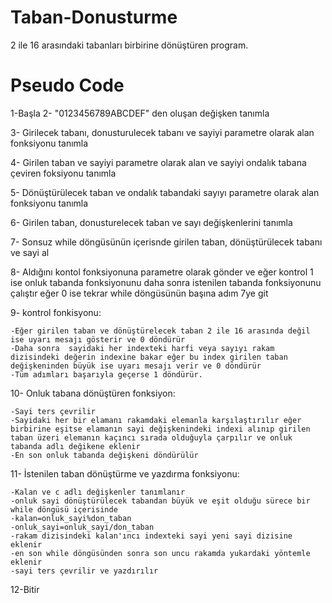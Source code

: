 # Taban-Donusturme

2 ile 16 arasındaki tabanları birbirine dönüştüren program.

# Pseudo Code

1-Başla
2- "0123456789ABCDEF" den oluşan değişken tanımla

3- Girilecek tabanı, donusturulecek tabanı ve sayiyi parametre olarak alan fonksiyonu tanımla

4- Girilen taban ve sayiyi parametre olarak alan ve sayiyi ondalık tabana çeviren foksiyonu tanımla

5- Dönüştürülecek taban ve ondalık tabandaki sayıyı parametre olarak alan fonksiyonu tanımla

6- Girilen taban, donusturelecek taban ve sayı değişkenlerini tanımla

7- Sonsuz while döngüsünün içerisnde girilen taban, dönüştürülecek tabanı ve sayi al 

8- Aldığını kontol fonksiyonuna parametre olarak gönder ve eğer kontrol 1 ise onluk tabanda fonksiyonunu daha sonra istenilen tabanda fonksiyonunu çalıştır eğer 0 ise tekrar while döngüsünün başına adım 7ye git
 
9- kontrol fonkisyonu:

    -Eğer girilen taban ve dönüştürelecek taban 2 ile 16 arasında değil ise uyarı mesajı gösterir ve 0 döndürür
    -Daha sonra  sayidaki her indexteki harfi veya sayıyı rakam dizisindeki değerin indexine bakar eğer bu index girilen taban değişkeninden büyük ise uyarı mesajı verir ve 0 döndürür
    -Tüm adımları başarıyla geçerse 1 döndürür.

10- Onluk tabana dönüştüren fonksiyon:

    -Sayi ters çevrilir
    -Sayidaki her bir elamanı rakamdaki elemanla karşılaştırılır eğer birbirine eşitse elamanın sayi değişkenindeki indexi alınıp girilen taban üzeri elemanın kaçıncı sırada olduğuyla çarpılır ve onluk tabanda adlı değikene eklenir
    -En son onluk tabanda değişkeni döndürülür

11- İstenilen taban dönüştürme ve yazdırma fonksiyonu:

    -Kalan ve c adlı değişkenler tanımlanır
    -onluk sayi dönüştürülecek tabandan büyük ve eşit olduğu sürece bir while döngüsü içerisinde 
    -kalan=onluk_sayi%don_taban
    -onluk_sayi=onluk_sayi/don_taban
    -rakam dizisindeki kalan'ıncı indexteki sayi yeni sayi dizisine eklenir
    -en son while döngüsünden sonra son uncu rakamda yukardaki yöntemle eklenir
    -sayi ters çevrilir ve yazdırılır
    
12-Bitir
	
	
